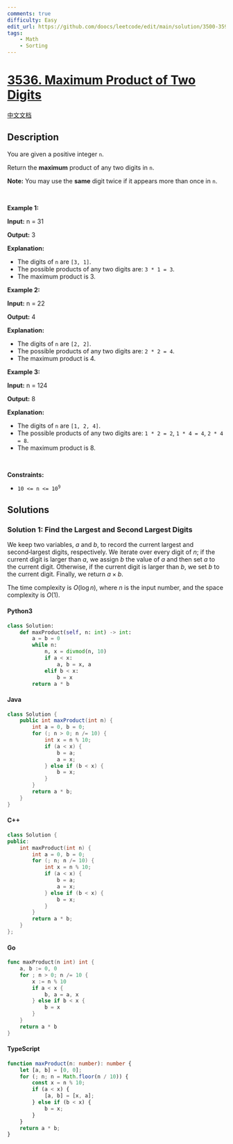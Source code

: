 ```yaml
---
comments: true
difficulty: Easy
edit_url: https://github.com/doocs/leetcode/edit/main/solution/3500-3599/3536.Maximum%20Product%20of%20Two%20Digits/README_EN.md
tags:
    - Math
    - Sorting
---
```


<!-- problem:start -->

# [3536. Maximum Product of Two Digits](https://leetcode.com/problems/maximum-product-of-two-digits)

[中文文档](/solution/3500-3599/3536.Maximum%20Product%20of%20Two%20Digits/README.md)

## Description

<!-- description:start -->

<p>You are given a positive integer <code>n</code>.</p>

<p>Return the <strong>maximum</strong> product of any two digits in <code>n</code>.</p>

<p><strong>Note:</strong> You may use the <strong>same</strong> digit twice if it appears more than once in <code>n</code>.</p>

<p>&nbsp;</p>
<p><strong class="example">Example 1:</strong></p>

<div class="example-block">
<p><strong>Input:</strong> <span class="example-io">n = 31</span></p>

<p><strong>Output:</strong> <span class="example-io">3</span></p>

<p><strong>Explanation:</strong></p>

<ul>
	<li>The digits of <code>n</code> are <code>[3, 1]</code>.</li>
	<li>The possible products of any two digits are: <code>3 * 1 = 3</code>.</li>
	<li>The maximum product is 3.</li>
</ul>
</div>

<p><strong class="example">Example 2:</strong></p>

<div class="example-block">
<p><strong>Input:</strong> <span class="example-io">n = 22</span></p>

<p><strong>Output:</strong> <span class="example-io">4</span></p>

<p><strong>Explanation:</strong></p>

<ul>
	<li>The digits of <code>n</code> are <code>[2, 2]</code>.</li>
	<li>The possible products of any two digits are: <code>2 * 2 = 4</code>.</li>
	<li>The maximum product is 4.</li>
</ul>
</div>

<p><strong class="example">Example 3:</strong></p>

<div class="example-block">
<p><strong>Input:</strong> <span class="example-io">n = 124</span></p>

<p><strong>Output:</strong> <span class="example-io">8</span></p>

<p><strong>Explanation:</strong></p>

<ul>
	<li>The digits of <code>n</code> are <code>[1, 2, 4]</code>.</li>
	<li>The possible products of any two digits are: <code>1 * 2 = 2</code>, <code>1 * 4 = 4</code>, <code>2 * 4 = 8</code>.</li>
	<li>The maximum product is 8.</li>
</ul>
</div>

<p>&nbsp;</p>
<p><strong>Constraints:</strong></p>

<ul>
	<li><code>10 &lt;= n &lt;= 10<sup>9</sup></code></li>
</ul>

<!-- description:end -->

## Solutions

<!-- solution:start -->

### Solution 1: Find the Largest and Second Largest Digits

We keep two variables, $a$ and $b$, to record the current largest and second‑largest digits, respectively. We iterate over every digit of $n$; if the current digit is larger than $a$, we assign $b$ the value of $a$ and then set $a$ to the current digit. Otherwise, if the current digit is larger than $b$, we set $b$ to the current digit. Finally, we return $a \times b$.

The time complexity is $O(\log n)$, where $n$ is the input number, and the space complexity is $O(1)$.

<!-- tabs:start -->

#### Python3

```python
class Solution:
    def maxProduct(self, n: int) -> int:
        a = b = 0
        while n:
            n, x = divmod(n, 10)
            if a < x:
                a, b = x, a
            elif b < x:
                b = x
        return a * b
```

#### Java

```java
class Solution {
    public int maxProduct(int n) {
        int a = 0, b = 0;
        for (; n > 0; n /= 10) {
            int x = n % 10;
            if (a < x) {
                b = a;
                a = x;
            } else if (b < x) {
                b = x;
            }
        }
        return a * b;
    }
}
```

#### C++

```cpp
class Solution {
public:
    int maxProduct(int n) {
        int a = 0, b = 0;
        for (; n; n /= 10) {
            int x = n % 10;
            if (a < x) {
                b = a;
                a = x;
            } else if (b < x) {
                b = x;
            }
        }
        return a * b;
    }
};
```

#### Go

```go
func maxProduct(n int) int {
	a, b := 0, 0
	for ; n > 0; n /= 10 {
		x := n % 10
		if a < x {
			b, a = a, x
		} else if b < x {
			b = x
		}
	}
	return a * b
}
```

#### TypeScript

```ts
function maxProduct(n: number): number {
    let [a, b] = [0, 0];
    for (; n; n = Math.floor(n / 10)) {
        const x = n % 10;
        if (a < x) {
            [a, b] = [x, a];
        } else if (b < x) {
            b = x;
        }
    }
    return a * b;
}
```

<!-- tabs:end -->

<!-- solution:end -->

<!-- problem:end -->
